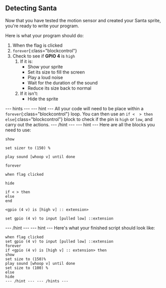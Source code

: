 ## Detecting Santa

Now that you have tested the motion sensor and created your Santa sprite, you're ready to write your program.

Here is what your program should do:
  1. When the flag is clicked
  1. `forever`{:class="blockcontrol"}
  1. Check to see if **GPIO 4** is `high`
	 1. If it is:
		- Show your sprite
		- Set its size to fill the screen
		- Play a loud noise
		- Wait for the duration of the sound
		- Reduce its size back to normal
	 1. If it isn't:
		- Hide the sprite
	
--- hints --- --- hint ---
All your code will need to be place within a `forever`{:class="blockcontrol"} loop. You can then use an `if <  > then else`{:class="blockcontrol"} block to check if the pin is `high` or `low`, and carry out the actions.
--- /hint --- --- hint ---
Here are all the blocks you need to use:
```blocks3
show

set sizer to (150) %

play sound [whoop v] until done

forever

when flag clicked

hide

if < > then
else
end

<gpio (4 v) is [high v] :: extension>

set gpio (4 v) to input [pulled low] ::extension
```
--- /hint --- --- hint ---
Here's what your finished script should look like:
```block3
when flag clicked
set gpio (4 v) to input [pulled low] ::extension
forever
if <gpio (4 v) is [high v] :: extension> then
show
set size to (150)%
play sound [whoop v] until done
set size to (100) %
else
hide
--- /hint --- --- /hints ---

